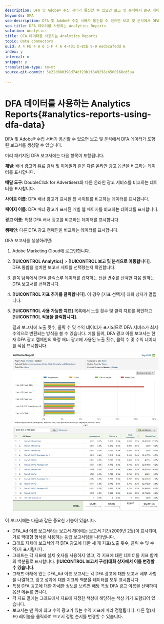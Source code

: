 ```yaml
---
description: DFA 및 Adobe® 수집 서버가 통신할 수 있으면 보고 및 분석에서 DFA 데이터가 포함된 보고서를 생성할 수 있습니다.
keywords: DFA
seo-description: DFA 및 Adobe® 수집 서버가 통신할 수 있으면 보고 및 분석에서 DFA 데이터가 포함된 보고서를 생성할 수 있습니다.
seo-title: DFA 데이터를 사용하는 Analytics Reports
solution: Analytics
title: DFA 데이터를 사용하는 Analytics Reports
topic: Data connectors
uuid: A 4 FE 4 A 6 C-F 4 A 4-431 D-BCE 9-9 eedbcafedd 6
index: y
internal: n
snippet: y
translation-type: tm+mt
source-git-commit: 5e22d080398d74df29b1f849258e6500168cd5aa

---
```



# DFA 데이터를 사용하는 Analytics Reports{#analytics-reports-using-dfa-data}

DFA 및 Adobe® 수집 서버가 통신할 수 있으면 보고 및 분석에서 DFA 데이터가 포함된 보고서를 생성할 수 있습니다.

미리 패키지된 DFA 보고서에는 다음 항목이 포함됩니다.

**채널**: 배너 광고와 유료 검색 및 이메일과 같은 다른 온라인 광고 옵션을 비교하는 데이터를 표시합니다.

**배달 도구**: DoubleClick for Advertisers와 다른 온라인 광고 서비스를 비교하는 데이터를 표시합니다.

**사이트 이름**: DFA 배너 광고가 표시된 웹 사이트를 비교하는 데이터를 표시합니다.

**페이지 이름**: DFA 배너 광고가 표시된 개별 웹 페이지를 비교하는 데이터를 표시합니다.

**광고 이름**: 특정 DFA 배너 광고를 비교하는 데이터를 표시합니다.

**캠페인**: 다른 DFA 광고 캠페인을 비교하는 데이터를 표시합니다.

DFA 보고서를 생성하려면:

1. Adobe Marketing Cloud에 로그인합니다.
1. **[!UICONTROL Analytics]** &gt; **[!UICONTROL 보고 및 분석으로 이동합니다]**. DFA 통합을 설치한 보고서 세트를 선택했는지 확인합니다.

1. 왼쪽 탐색에서 DFA 클릭스루 데이터를 캡처하는 전환 변수를 선택한 다음 원하는 DFA 보고서를 선택합니다.
1. **[!UICONTROL 지표 추가를 클릭합니다]**. 이 경우 [지표 선택기] 대화 상자가 열립니다.
1. **[!UICONTROL 사용 가능한 지표]** 목록에서 노출 횟수 및 클릭 지표를 확인하고 **[!UICONTROL 적용을 클릭합니다]**.

   결과 보고서에 노출 횟수, 클릭 수 및 수익 데이터가 표시되므로 DFA 서비스가 최저 수익으로 변환되는 방식을 볼 수 있습니다.
예를 들어, DFA 광고 이름 보고서는 현재 DFA 광고 캠페인의 특정 배너 광고에 사용된 노출 횟수, 클릭 수 및 수익 데이터를 직접 표시합니다.

   ![](assets/DFA_ad_name_report-sc15.png)

이 보고서에는 다음과 같은 중요한 기능이 있습니다.

* DFA_Ad 이름 보고서라는 보고서 헤더에는 보고서 기간(2009년 2월)이 표시되며, 가로 막대형 형식을 사용하는 등급 보고서임을 나타냅니다.
* 그래프 자체에 보고서의 각 DFA 광고에 대한 세 개 지표(노출 횟수, 클릭 수 및 수익)가 표시됩니다.
* 그래프는 각 지표에 실제 숫자를 사용하지 않고, 각 지표에 대한 데이터를 지표 합계의 백분율로 표시합니다. **[!UICONTROL 보고서 구성]대화 상자에서 이를 변경할 수 있습니다.**
* 그래프 아래에 있는 DFA_Ad 이름 보고서는 각 DFA 광고에 대한 보고서 세부 사항을 나열하고, 광고 성과에 대한 지표와 백분율 데이터를 모두 표시합니다.
* 특정 DFA 광고에 대한 자세한 정보를 보려면 해당 특정 DFA 광고 이름을 선택하여 옵션 메뉴를 엽니다.
* 각 지표 열에는 그래프에서 지표에 지정한 색상에 해당하는 색상 키가 포함되어 있습니다.
* 보고서는 맨 위에 최고 수익 광고가 있는 수익 지표에 따라 정렬됩니다. 다른 열(지표) 레이블을 클릭하여 보고서 정렬 순서를 변경할 수 있습니다.

